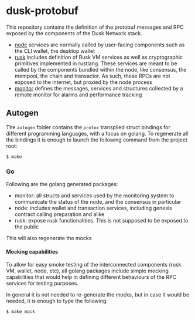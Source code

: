 # dusk-protobuf


This repository contains the definition of the protobuf messages and RPC exposed by the components of the Dusk Network stack.

 - [node](node/README.md) services are normally called by user-facing components such as the CLI wallet, the desktop wallet
 - [rusk](rusk/README.md) includes definition of Rusk VM services as well as cryptographic primitives implemented in rustlang. These services are meant to be called by the components bundled within the node, like consensus, the mempool, the chain and transactor. As such, these RPCs are not exposed to the internet, but proxied by the node process
 - [monitor](monitor/README.md) defines the messages, services and structures collected by a remote monitor for alarms and performance tracking

## Autogen

The `autogen` folder contains the `protoc` transpiled struct bindings for different programming languages, with a focus on golang. To regenerate all the bindings it is enough to launch the following command from the project root:

```
$ make
```

### Go

Following are the golang generated packages:
 - monitor: all structs and services used by the monitoring system to communicate the status of the node, and the consensus in particular
 - node: includes wallet and transaction services, including genesis contract calling preparation and alike
 - rusk: expose rusk functionalities. This is not supposed to be exposed to the public

This will also regenerate the mocks

#### Mocking capabilities 

To allow for easy smoke testing of the interconnected components (rusk VM, wallet, node, etc), all golang packages include simple mocking capabilities that would help in defining different behaviours of the RPC services for testing purposes.

In general it is not needed to re-generate the mocks, but in case it would be needed, it is enough to type the following:

```
$ make mock
```
